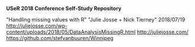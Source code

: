 **USeR 2018 Conference Self-Study Repository**

"Handling missing values with R"
 "Julie Josse + Nick Tierney" 2018/07/19  
 http://juliejosse.com/wp-content/uploads/2018/05/DataAnalysisMissingR.html
 http://juliejosse.com/ 
 https://github.com/stefvanbuuren/Winnipeg
